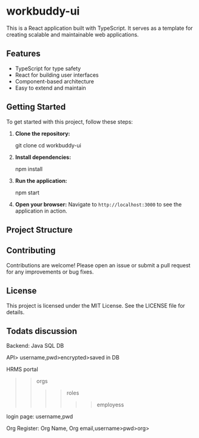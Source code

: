 # workbuddy-ui


This is a React application built with TypeScript. It serves as a template for creating scalable and maintainable web applications.

## Features

- TypeScript for type safety
- React for building user interfaces
- Component-based architecture
- Easy to extend and maintain

## Getting Started

To get started with this project, follow these steps:

1. **Clone the repository:**

   git clone <repository-url>
   cd workbuddy-ui

2. **Install dependencies:**

   npm install


3. **Run the application:**

   npm start


4. **Open your browser:**
   Navigate to `http://localhost:3000` to see the application in action.

## Project Structure

<!-- - `src/`: Contains the source code for the application.
  - `App.tsx`: The main application component.
  - `index.tsx`: The entry point of the application.
  - `components/`: Contains reusable components.
  - `types/`: Contains TypeScript types and interfaces.
- `public/`: Contains static files.
  - `index.html`: The main HTML file.
- `tsconfig.json`: TypeScript configuration file.
- `package.json`: NPM configuration file. -->

## Contributing

Contributions are welcome! Please open an issue or submit a pull request for any improvements or bug fixes.

## License

This project is licensed under the MIT License. See the LICENSE file for details.


## Todats discussion
Backend:
Java
SQL DB

API> username,pwd>encrypted>saved in DB


HRMS portal
>> orgs
>>>>roles
>>>>>>employess


login page:
username,pwd

Org Register:
Org Name,
Org email,username>pwd>org>
